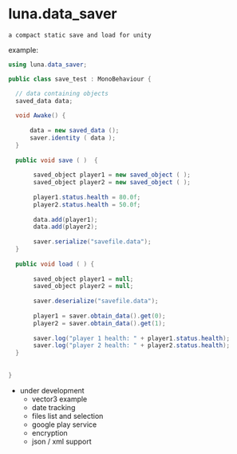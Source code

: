 # luna.data_saver
`a compact static save and load for unity`

example:
```csharp
using luna.data_saver;

public class save_test : MonoBehaviour {

  // data containing objects
  saved_data data;
  
  void Awake() {
  
      data = new saved_data ();
      saver.identity ( data ); 
  }
  
  public void save ( )  {
  
       saved_object player1 = new saved_object ( );
       saved_object player2 = new saved_object ( );
       
       player1.status.health = 80.0f;
       player2.status.health = 50.0f;
       
       data.add(player1);
       data.add(player2);
       
       saver.serialize("savefile.data");
  }
  
  public void load ( ) {
  
       saved_object player1 = null;
       saved_object player2 = null;
       
       saver.deserialize("savefile.data");
       
       player1 = saver.obtain_data().get(0);
       player2 = saver.obtain_data().get(1);
             
       saver.log("player 1 health: " + player1.status.health);
       saver.log("player 2 health: " + player2.status.health); 
  }
  
  
}
```

- under development
  + vector3 example
  + date tracking
  + files list and selection
  + google play service
  + encryption
  + json / xml support
